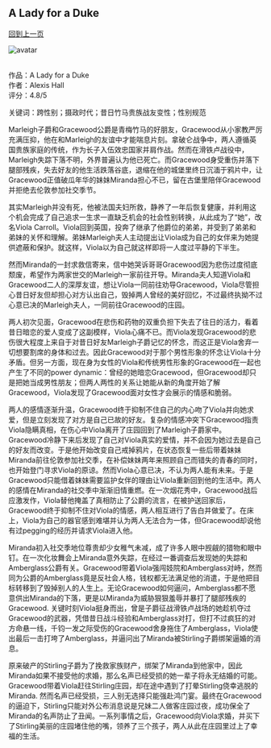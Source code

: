 ## A Lady for a Duke
[回到上一页](https://boheme13.github.io/Reviews/)  &nbsp;&nbsp;

![avatar]()
<br>
<br>

作品：A Lady for a Duke<br>
作者：Alexis Hall<br>
评分：4.8/5<br>

关键词：跨性别；摄政时代；昔日竹马贵族战友变性；性别规范

Marleigh子爵和Gracewood公爵是青梅竹马的好朋友，Gracewood从小家教严厉充满压抑，他在和Marleigh的友谊中才能喘息片刻。拿破仑战争中，两人遵循英国贵族家庭的传统，作为长子入伍效忠国家并肩作战。然而在滑铁卢战役中，Marleigh失踪下落不明，外界普遍认为他已死亡。而Gracewood身受重伤并落下腿部残疾，失去好友的他生活跌落谷底，退缩在他的城堡里终日沉湎于鸦片中，让Gracewood正值破瓜年华的妹妹Miranda担心不已，留在古堡里陪伴Gracewood并拒绝去伦敦参加社交季节。

其实Marleigh并没有死，他被法国夫妇所救，静养了一年后恢复健康，并利用这个机会完成了自己追求一生求一直缺乏机会的社会性别转换，从此成为了“她”，改名Viola Carroll。Viola回到英国，投奔了继承了他爵位的弟弟，并受到了弟弟和弟妹的关怀和理解。弟妹Marleigh夫人主动提出让Viola成为自己的女伴来为她提供遮蔽和保护。就这样，Viola以为自己就这样即将一人度过平静的下半生。

然而Miranda的一封求救信寄来，信中她哭诉哥哥Gracewood因为悲伤过度彻底颓废，希望作为两家世交的Marleigh一家前往开导。Miranda夫人知道Viola和Gracewood二人的深厚友谊，想让Viola一同前往劝导Gracewood，Viola尽管担心昔日好友但却担心对方认出自己，毁掉两人曾经的美好回忆，不过最终执拗不过心意已决的Marleigh夫人，一同前往Gracewood的庄园。

两人初次见面，Gracewood在悲伤和药物的双重负担下失去了往日的活力，看着昔日暗恋的爱人变成了这副模样，Viola心痛不已。而Viola发现Gracewood的悲伤很大程度上来自于对昔日好友Marleigh子爵记忆的怀念，而这正是Viola舍弃一切想要割席的身体和过去。因此Gracewood对于那个男性形象的怀念让Viola十分矛盾。但另一方面，现在身为女性的Viola和传统男性形象的Gracewood在一起也产生了不同的power dynamic：曾经的她暗恋Gracewood，但Gracewood却只是把她当成男性朋友；但两人两性的关系让她能从新的角度开始了解Gracewood，Viola发现了Gracewood面对女性才会展示的情感和脆弱。

两人的感情逐渐升温，Gracewood终于抑制不住自己的内心吻了Viola并向她求爱，但是立刻发现了对方是自己已故的好友。复杂的情感冲突下Gracewood指责Viola隐瞒真相，在伤心中Viola离开了庄园回到了Marleigh子爵家中。Gracewood冷静下来后发现了自己对Viola真实的爱情，并不会因为她过去是自己的好友而改变。于是他开始改变自己戒掉鸦片，在状态恢复一些后带着妹妹Miranda前往伦敦参加社交季，在补偿妹妹两年来照顾自己而错失的青春的同时，也开始登门寻求Viola的原谅。然而Viola心意已决，不认为两人能有未来。于是Gracewood只能借着妹妹需要监护女伴的理由让Viola重新回到他的生活中。两人的感情在Miranda的社交季中渐渐旧情重燃。在一次烟花秀中，Gracewood战后应激发作，Viola替他掩盖了真相防止了公爵的流言，在被护送回家后，Gracewood终于抑制不住对Viola的情感，两人相互进行了告白并做爱了。在床上，Viola为自己的器官感到难堪并认为两人无法合为一体，但Gracewood却说他有过pegging的经历并请求Viola进入他。

Miranda初入社交季地位尊贵却少女稚气未减，成了许多人眼中觊觎的猎物和眼中钉。在一次化妆舞会上Miranda意外失踪，在经过一番调查后发现她的失踪和Amberglass公爵有关。Gracewood带着Viola强闯妓院和Amberglass对峙，然而同为公爵的Amberglass竟是反社会人格，钱权都无法满足他的消遣，于是他把目标转移到了毁掉别人的人生上。无论Gracewood如何逼问，Amberglass都不愿意供出Miranda的下落，更是以Miranda为威胁狠狠羞辱并暴打了腿部残疾的Gracewood. 关键时刻Viola挺身而出，曾是子爵征战滑铁卢战场的她趁机夺过Gracewood的武器，凭借昔日战斗经验和Amberglass对打，但打不过疯狂的对方命悬一线，千钧一发之际受伤的Gracewood舍身拖住了Amberglass，Viola使出最后一击打垮了Amberglass，并逼问出了Miranda被Stirling子爵绑架逼婚的消息。

原来破产的Stirling子爵为了挽救家族财产，绑架了Miranda到他家中，因此Miranda如果不接受他的求婚，那么名声已经受损的她一辈子将永无结婚的可能。Gracewood带着Viola赶往Stirling庄园，却在途中遇到了打晕Stirling侥幸逃脱的Miranda. 然而名声已经受损，三人别无选择只能强赴鸿门宴。最终在Gracewood的逼迫下，Stirling只能对外公布消息说是兄妹二人做客庄园过夜，成功保全了Miranda的名声防止了丑闻。一系列事情之后，Gracewood向Viola求婚，并买下了Stirling美丽的庄园堵住他的嘴，领养了三个孩子，两人从此在庄园里过上了幸福的生活。